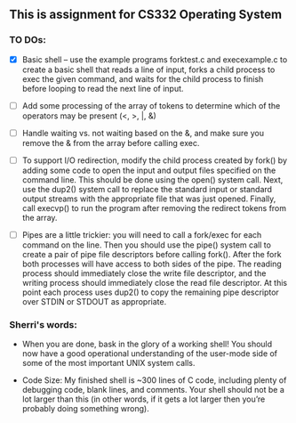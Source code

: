 ## This is assignment for CS332 Operating System

### TO DOs:

- [x] Basic shell – use the example programs forktest.c and execexample.c to create a basic shell that
      reads a line of input, forks a child process to exec the given command, and waits for the child
      process to finish before looping to read the next line of input.


- [ ] Add some processing of the array of tokens to determine which of the operators may be present
      (<, >, |, &)

- [ ] Handle waiting vs. not waiting based on the &, and make sure you remove the & from the array
      before calling exec.

- [ ] To support I/O redirection, modify the child process created by fork() by adding some code to
      open the input and output files specified on the command line. This should be done using the open() system call. Next, use the dup2() system call to replace the standard input or standard output streams with the appropriate file that was just opened. Finally, call execvp() to run the program after removing the redirect tokens from the array.

- [ ] Pipes are a little trickier: you will need to call a fork/exec for each command on the line. Then you should use the pipe() system call to create a pair of pipe file descriptors before calling fork(). After the fork both processes will have access to both sides of the pipe. The reading process should immediately close the write file descriptor, and the writing process should immediately close the read file descriptor. At this point each process uses dup2() to copy the remaining pipe descriptor over STDIN or STDOUT as appropriate.

### Sherri's words:
- When you are done, bask in the glory of a working shell! You should now have a good operational understanding of the user-mode side of some of the most important UNIX system calls.

- Code Size: My finished shell is ~300 lines of C code, including plenty of debugging code, blank lines, and comments. Your shell should not be a lot larger than this (in other words, if it gets a lot larger then you’re probably doing something wrong).


